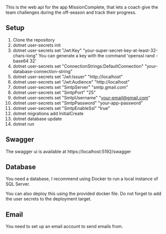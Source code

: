 This is the web api for the app MissionComplete, that lets a coach give the team challenges during the off-season and track their progress.

## Setup

1. Clone the repository
3. dotnet user-secrets init
4. dotnet user-secrets set "Jwt:Key" "your-super-secret-key-at-least-32-chars-long"
    You can generate a key with the command 'openssl rand -base64 32'
5. dotnet user-secrets set "ConnectionStrings:DefaultConnection" "your-database-connection-string"
6. dotnet user-secrets set "Jwt:Issuer" "http://localhost"
7. dotnet user-secrets set "Jwt:Audience" "http://localhost"
8. dotnet user-secrets set "SmtpServer" "smtp.gmail.com"
9. dotnet user-secrets set "SmtpPort" "25"
10. dotnet user-secrets set "SmtpUsername" "your-email@gmail.com"
11. dotnet user-secrets set "SmtpPassword" "your-app-password"
12. dotnet user-secrets set "SmtpEnableSsl" "true"
13. dotnet migrations add InitialCreate
14. dotnet database update
15. dotnet run

## Swagger

The swagger ui is available at https://localhost:5192/swagger

## Database

You need a database, I recommend using Docker to run a local instance of SQL Server.

You can also deploy this using the provided docker file. Do not forget to add the user secrets to the deployment target.

## Email

You need to set up an email account to send emails from.


